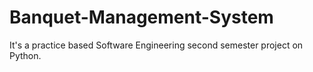 # Banquet-Management-System
It's a practice based Software Engineering second semester project on Python.
